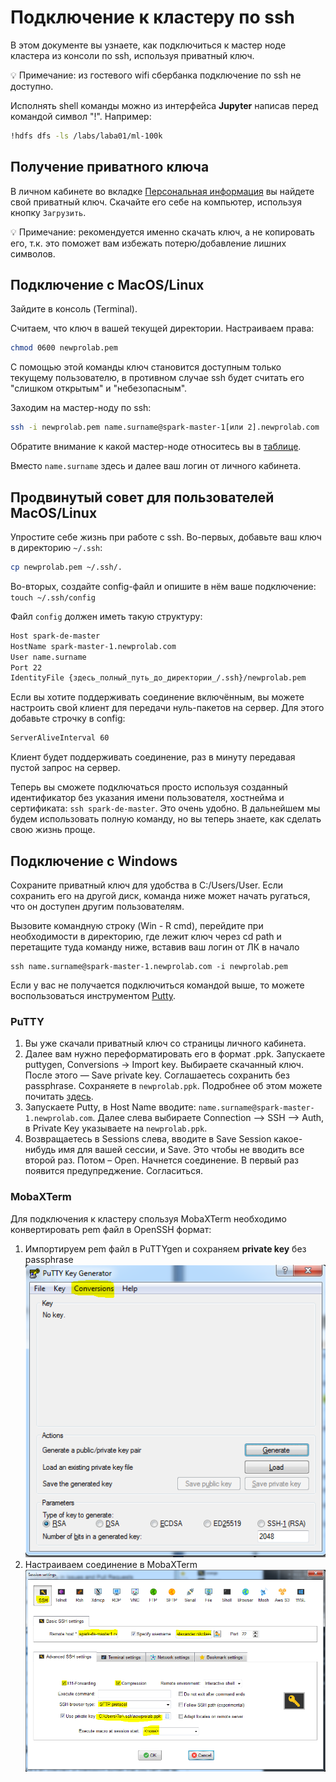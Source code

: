 # Подключение к кластеру по ssh

В этом документе вы узнаете, как подключиться к мастер ноде кластера из консоли по ssh, используя приватный ключ.

💡 Примечание: из гостевого wifi сбербанка подключение по ssh не доступно.

Исполнять shell команды можно из интерфейса **Jupyter** написав перед командой символ "!". Например:

```bash
!hdfs dfs -ls /labs/laba01/ml-100k
```

## Получение приватного ключа

В личном кабинете во вкладке [Персональная информация](https://lk-spark-de.newprolab.com/access) вы найдете свой приватный ключ. Скачайте его себе на компьютер, используя кнопку `Загрузить`.

💡 Примечание: рекомендуется именно скачать ключ, а не копировать его, т.к. это поможет вам избежать потерю/добавление лишних символов.

## Подключение с MacOS/Linux

Зайдите в консоль (Terminal).

Считаем, что ключ в вашей текущей директории. Настраиваем права:

```bash
chmod 0600 newprolab.pem
```

С помощью этой команды ключ становится доступным только текущему пользователю, в противном случае ssh будет считать его "слишком открытым" и "небезопасным".

Заходим на мастер-ноду по ssh:

```bash
ssh -i newprolab.pem name.surname@spark-master-1[или 2].newprolab.com
```

Обратите внимание к какой мастер-ноде относитесь вы в [таблице](Table_Users_Masters.md).

Вместо `name.surname` здесь и далее ваш логин от личного кабинета.

## Продвинутый совет для пользователей MacOS/Linux

Упростите себе жизнь при работе с ssh. Во-первых, добавьте ваш ключ в директорию `~/.ssh`:

```bash
cp newprolab.pem ~/.ssh/.
```

Во-вторых, создайте config-файл и опишите в нём ваше подключение: `touch ~/.ssh/config`

Файл `config` должен иметь такую структуру:

```bash
Host spark-de-master
HostName spark-master-1.newprolab.com
User name.surname
Port 22
IdentityFile {здесь_полный_путь_до_директории_/.ssh}/newprolab.pem
```

Если вы хотите поддерживать соединение включённым, вы можете настроить свой клиент для передачи нуль-пакетов на сервер. Для этого добавьте строчку в config:

```bash
ServerAliveInterval 60
```

Клиент будет поддерживать соединение, раз в минуту передавая пустой запрос на сервер.

Теперь вы сможете подключаться просто используя созданный идентификатор без указания имени пользователя, хостнейма и сертификата: `ssh spark-de-master`. Это очень удобно. В дальнейшем мы будем использовать полную команду, но вы теперь знаете, как сделать свою жизнь проще.

## Подключение с Windows

Сохраните приватный ключ для удобства в C:/Users/User. Если сохранить его на другой диск, команда ниже может начать ругаться, что он доступен другим пользователям.

Вызовите командную строку (Win - R cmd), перейдите при необходимости в директорию, где лежит ключ через cd path и перетащите туда команду ниже, вставив ваш логин от ЛК в начало

    ssh name.surname@spark-master-1.newprolab.com -i newprolab.pem

Если у вас не получается подключиться командой выше, то можете воспользоваться инструментом [Putty](<http://www.chiark.gree![chrome-proxy](images/chrome-proxy.png)nend.org.uk/~sgtatham/putty/download.html>).

### PuTTY

1. Вы уже скачали приватный ключ со страницы личного кабинета.
1. Далее вам нужно переформатировать его в формат .ppk.
   Запускаете puttygen, Conversions -> Import key. Выбираете скачанный ключ. После этого — Save private key. Соглашаетесь сохранить без passphrase. Сохраняете в `newprolab.ppk`.
   Подробнее об этом можете почитать [здесь](http://stackoverflow.com/questions/3190667/convert-pem-to-ppk-file-format).
1. Запускаете Putty, в Host Name вводите: `name.surname@spark-master-1.newprolab.com`. Далее слева выбираете Connection --> SSH --> Auth, в Private Key указываете на `newprolab.ppk`.
1. Возвращаетесь в Sessions слева, вводите в Save Session какое-нибудь имя для вашей сессии, и Save. Это чтобы не вводить все второй раз. Потом – Open. Начнется соединение. В первый раз появится предупреджение. Согласиться.

### MobaXTerm

Для подключения к кластеру спользуя MobaXTerm необходимо конвертировать pem файл в OpenSSH формат:

1. Импортируем pem файл в PuTTYgen и сохраняем **private key** без passphrase ![mobaxterm1](images/mobaxterm1.PNG)
1. Настраиваем соединение в MobaXTerm ![mobaxterm2](images/mobaxterm2.PNG)
